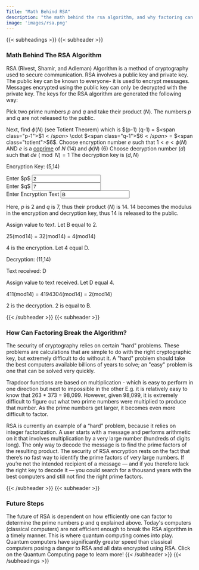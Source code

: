 ```yaml
---
Title: "Math Behind RSA"
description: "the math behind the rsa algorithm, and why factoring can break it"
image: 'images/rsa.png'
---
```


{{< subheadings >}}
  {{< subheader >}}

### Math Behind The RSA Algorithm

RSA (Rivest, Shamir, and Adleman) Algorithm is a method of cryptography used to secure communication.
RSA involves a public key and private key. The public key can be known to everyone- it is used to encrypt messages. Messages encrypted using the public key can only be decrypted with the private key. The keys for the RSA algorithm are generated the following way:

Pick two prime numbers $p$ and $q$ and take their product ($N$). The numbers $p$ and $q$ are not released to the public.

Next, find $\phi(N)$  (see Totient Theorem) which is $(p-1) (q-1) = $<span class="p-1">$1$</span>$ \cdot $<span class="q-1">$6$</span>$ = $<span class="totient">$6$</span>.
Choose encryption number $e$ such that $1 < e < \phi(N)$ AND $e$ is a [coprime](https://en.wikipedia.org/wiki/Coprime_integers) of $N$  (<span class="n">$14$</span>) and $\phi(N)$ $($<span class="totient">$6$</span>$)$
Choose decryption number $(d)$ such that $de\ (\bmod N) = 1$
The decryption key is $(d, N)$

Encryption Key: (5,14)

<form action="#">
  <div class="row gtr-uniform">
    <div class="col-6 col-12-xsmall">
      Enter $p$
      <input type="text" name="Enter p" onchange="refreshAll()" id="rsa-p" value="2" placeholder="Enter p" />
    </div>
    <div class="col-6 col-12-xsmall">
      Enter $q$
      <input type="text" name="Enter q" onchange="refreshAll()" id="rsa-q" value="7" placeholder="Enter q" />
    </div>
  </div>
  <div class="row gtr-uniform">
    <div class="col-12 col-12-xsmall">
      Enter Encryption Text
      <input type="text" name="Enter Encrpytion Text" onchange="refreshText()" id="enc-text" value="B" placeholder="Encrpytion Text" />
    </div>
  </div>
</form>
<div id="error" color="red"></div>

Here, $p$ is <span class="p">$2$</span> and $q$ is <span class="q">$7$</span>, thus their product ($N$) is <span class="n">$14$</span>.
<span class="n">$14$</span> becomes the modulus in the encryption and decryption key, thus <span class="n">$14$</span> is released to the public.

Assign value to text. Let B equal to 2.

25(mod14) = 32(mod14) = 4(mod14)

4 is the encryption. Let 4 equal D.

Decryption: (11,14)

Text received: D

Assign value to text received. Let D equal 4.

411(mod14) = 4194304(mod14) = 2(mod14)

2 is the decryption. 2 is equal to B.

  {{< /subheader >}}
  {{< subheader >}}
  ### How Can Factoring Break the Algorithm?
  
  The security of cryptography relies on certain "hard" problems. These problems are calculations that are simple to do with the right cryptographic key, but extremely difficult to do without it. A "hard" problem should take the best computers available billions of years to solve; an "easy" problem is one that can be solved very quickly.

  Trapdoor functions are based on multiplication - which is easy to perform in one direction but next to impossible in the other
      E.g. it is relatively easy to know that 263 * 373 = 98,099. However, given 98,099, it is extremely difficult to figure out what two prime numbers were multiplied to produce that number. As the prime numbers get larger, it becomes even more difficult to factor.

  RSA is currently an example of a “hard” problem, because it relies on integer factorization. A user starts with a message and performs arithmetic on it that involves multiplication by a very large number (hundreds of digits long). The only way to decode the message is to find the prime factors of the resulting product. The security of RSA encryption rests on the fact that there’s no fast way to identify the prime factors of very large numbers. If you’re not the intended recipient of a message — and if you therefore lack the right key to decode it — you could search for a thousand years with the best computers and still not find the right prime factors.


  {{< /subheader >}}
  {{< subheader >}}
  ### Future Steps
 The future of RSA is dependent on how efficiently one can factor to determine the prime numbers p and q explained above. Today's computers (classical computers) are not efficient enough to break the RSA algorithm in a timely manner. This is where quantum computing comes into play. Quantum computers have significantly greater speed than classical computers posing a danger to RSA and all data encrypted using RSA. Click on the Quantum Computing page to learn more!
  {{< /subheader >}}
{{< /subheadings >}}

<script type="text/javascript">
  pEl = document.getElementById("rsa-p");
  qEl = document.getElementById("rsa-q");
  p = 2;
  q = 7;

  function prime(n) {   
    // almost copied from https://www.geeksforgeeks.org/check-a-number-is-prime-or-not-using-javascript/         
    var i, flag = true;

    // Getting the value form text
    // field using DOM
    n = parseInt(n) || 0;
    if(n === 0) {
      return false;
    }
    for(i = 2; i <= n - 1; i++)
        if (n % i == 0) {
            flag = false;
            break;
        }

        // Check and display alert message
    if (flag == true)
        return true; // prime
    else
        return false; // not prime
  }
  function gcd(x, y) {
    if(x === 0 || y === 0) {
      return 0;
    }
    if(x === y) {
      return x;
    }
    if(x >= y) {
      return gcd(x-y, y);
    }
    return gcd(x, y-x);
  }
  function coprime(x, y) {
    return gcd(x, y) === 1;
  }

  // function updatePQ(el) {
  //   // if(el.)
  // }
  // for loop copied from https://stackoverflow.com/questions/22754315/for-loop-for-htmlcollection-elements


  function refreshAll() {
    if(validateP() && validateQ()) {
      document.getElementById("error").innerHTML = "";
      updatePQ()
    } else {
      errorEl = document.getElementById("error");
      errorEl.innerHTML = "Error: Ensure that $p$ and $q$ are prime numbers less than 1000 <br /><br />";
      MathJax.Hub.Queue(["Typeset",MathJax.Hub,errorEl]);

      updatePQ();
    }
  }
  function validateP() {
    testP = pEl.value;
    if(testP > 1 && testP < 1000 && prime(testP)) {
      p = testP;
      return true;
    } else {
      return false;
    }
  }

  function validateQ() {
    testQ = qEl.value;
    if(testQ > 1 && testQ < 1000 && prime(testQ)) {
      q = testQ;
      return true;
    } else {
      return false;
    }
  }

  function updatePQ() {

    // update p and q
    updateClass("p", p);
    updateClass("q", q);

    // update p and q
    updateClass("p-1", p-1);
    updateClass("q-1", q-1);

    // update n
    n = p * q;
    updateClass("n", n);

    // update totient
    totient = (p-1)*(q-1);
    updateClass("totient", totient);

    // update d https://stackoverflow.com/questions/23279208/calculate-d-from-n-e-p-q-in-rsa#23281286
  }

  function updateClass(className, expr, options) {
    var list = document.getElementsByClassName(className);
    for (var i = 0; i < list.length; i++) {
        updateEl(list[i], (options || "$") + expr + (options || "$"));
    }
  }

  function updateEl(el, expr) {
    el.innerHTML = expr;
    MathJax.Hub.Queue(["Typeset",MathJax.Hub,el]);
  }

  function refreshText() {
    return true;
  }

  pEl.value = 2;
  qEl.value = 7;
  validateP() && validateQ() && refreshAll();
</script>
